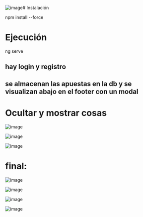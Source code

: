 ![image](https://github.com/user-attachments/assets/f06eccd8-e030-42b3-8bad-898874b117d1)# Instalación

npm install --force

# Ejecución

ng serve 


## hay login y registro

## se almacenan las apuestas en la db y se visualizan abajo en el footer con un modal

# Ocultar y mostrar cosas


![image](https://github.com/user-attachments/assets/c01090bb-8343-4203-8f83-a30515f286b9)

![image](https://github.com/user-attachments/assets/f99b0969-4b1d-481e-90ad-3aa2b341dc12)


![image](https://github.com/user-attachments/assets/34d3c808-0f9f-4f5f-8275-6c99febe7365)


# final:
![image](https://github.com/user-attachments/assets/aac1ec20-1325-42e5-8418-b826404ef15a)

![image](https://github.com/user-attachments/assets/a728a1e7-f48c-4372-b66a-0336b912f59c)

![image](https://github.com/user-attachments/assets/154612b2-310d-472c-8518-33b7473060ed)

![image](https://github.com/user-attachments/assets/33f794c6-fb8b-4313-a558-84556b268e60)
